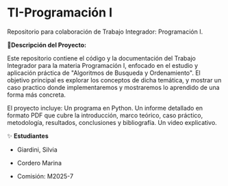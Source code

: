 # TI-Programación I
Repositorio para colaboración de Trabajo Integrador: Programación I.

📌**Descripción del Proyecto:**

Este repositorio contiene el código y la documentación del Trabajo Integrador para la materia Programación I, enfocado en el estudio y aplicación práctica de "Algoritmos de Busqueda y Ordenamiento".
El objetivo principal es explorar los conceptos de dicha temática, y mostrar un caso practico donde implementaremos y mostraremos lo aprendido de una forma más concreta.

El proyecto incluye:
Un programa en Python.
Un informe detallado en formato PDF que cubre la introducción, marco teórico, caso práctico, metodología, resultados, conclusiones y bibliografía.
Un video explicativo.


✨ **Estudiantes**
* Giardini, Silvia
* Cordero Marina
  
* Comisión: M2025-7
